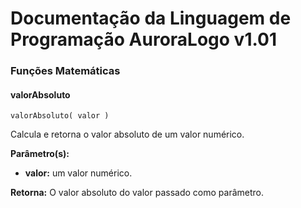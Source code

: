 # Documentação da Linguagem de Programação AuroraLogo v1.01

### Funções Matemáticas

#### valorAbsoluto

```
valorAbsoluto( valor )
```

Calcula e retorna o valor absoluto de um valor numérico.

**Parâmetro(s):**
 - **valor:** um valor numérico.

**Retorna:** O valor absoluto do valor passado como parâmetro.
